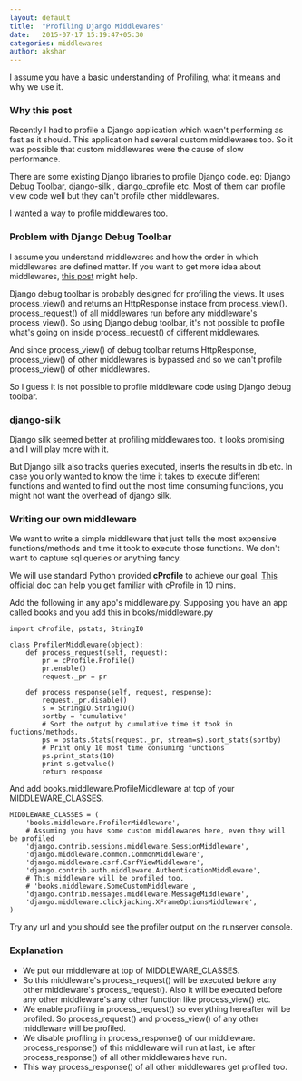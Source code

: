 ```yaml
---
layout: default
title:  "Profiling Django Middlewares"
date:   2015-07-17 15:19:47+05:30
categories: middlewares
author: akshar
---
```

I assume you have a basic understanding of Profiling, what it means and why we use it.

### Why this post

Recently I had to profile a Django application which wasn't performing as fast as it should. This application had several custom middlewares too. So it was possible that custom middlewares were the cause of slow performance.

There are some existing Django libraries to profile Django code. eg: Django Debug Toolbar, django-silk , django_cprofile etc. Most of them can profile view code well but they can't profile other middlewares.

I wanted a way to profile middlewares too.

### Problem with Django Debug Toolbar

I assume you understand middlewares and how the order in which middlewares are defined matter. If you want to get more idea about middlewares, <a href="http://agiliq.com/blog/2015/07/understanding-django-middlewares/" target="_blank">this post</a> might help.

Django debug toolbar is probably designed for profiling the views. It uses process_view() and returns an HttpResponse instace from process_view(). process_request() of all middlewares run before any middleware's process_view(). So using Django debug toolbar, it's not possible to profile what's going on inside process_request() of different middlewares.

And since process_view() of debug toolbar returns HttpResponse, process_view() of other middlewares is bypassed and so we can't profile process_view() of other middlewares.

So I guess it is not possible to profile middleware code using Django debug toolbar.

### django-silk

Django silk seemed better at profiling middlewares too. It looks promising and I will play more with it.

But Django silk also tracks queries executed, inserts the results in db etc. In case you only wanted to know the time it takes to execute different functions and wanted to find out the most time consuming functions, you might not want the overhead of django silk.

### Writing our own middleware

We want to write a simple middleware that just tells the most expensive functions/methods and time it took to execute those functions. We don't want to capture sql queries or anything fancy.

We will use standard Python provided **cProfile** to achieve our goal. <a href="https://docs.python.org/2/library/profile.html" target="_blank">This official doc</a> can help you get familiar with cProfile in 10 mins.

Add the following in any app's middleware.py. Supposing you have an app called books and you add this in books/middleware.py

	import cProfile, pstats, StringIO

	class ProfilerMiddleware(object):
		def process_request(self, request):
			pr = cProfile.Profile()
			pr.enable()
			request._pr = pr

		def process_response(self, request, response):
			request._pr.disable()
			s = StringIO.StringIO()
			sortby = 'cumulative'
			# Sort the output by cumulative time it took in fuctions/methods.
			ps = pstats.Stats(request._pr, stream=s).sort_stats(sortby)
			# Print only 10 most time consuming functions
			ps.print_stats(10)
			print s.getvalue()
			return response

And add books.middleware.ProfileMiddleware at top of your MIDDLEWARE_CLASSES.

	MIDDLEWARE_CLASSES = (
		'books.middleware.ProfilerMiddleware',
		# Assuming you have some custom middlewares here, even they will be profiled
		'django.contrib.sessions.middleware.SessionMiddleware',
		'django.middleware.common.CommonMiddleware',
		'django.middleware.csrf.CsrfViewMiddleware',
		'django.contrib.auth.middleware.AuthenticationMiddleware',
		# This middleware will be profiled too.
		# 'books.middleware.SomeCustomMiddleware',
		'django.contrib.messages.middleware.MessageMiddleware',
		'django.middleware.clickjacking.XFrameOptionsMiddleware',
	)

Try any url and you should see the profiler output on the runserver console.

### Explanation

* We put our middleware at top of MIDDLEWARE_CLASSES.
* So this middleware's process_request() will be executed before any other middleware's process_request(). Also it will be executed before any other middleware's any other function like process_view() etc.
* We enable profiling in process_request() so everything hereafter will be profiled. So process_request() and process_view() of any other middleware will be profiled.
* We disable profiling in process_response() of our middleware. process_response() of this middleware will run at last, i.e after process_response() of all other middlewares have run.
* This way process_response() of all other middlewares get profiled too.

